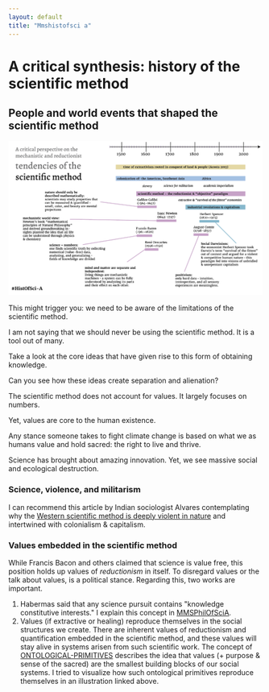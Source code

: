 ```yaml
---
layout: default
title: "Mmshistofsci a"
---
```


# A critical synthesis: history of the scientific method
## People and world events that shaped the scientific method

![](media/cleanshot_2024-07-12-at-12-13-08@2x.png)



This might trigger you: we need to be aware of the limitations of the scientific method. 

I am not saying that we should never be using the scientific method. It is a tool out of many.

Take a look at the core ideas that have given rise to this form of obtaining knowledge. 

Can you see how these ideas create separation and alienation?

The scientific method does not account for values. It largely focuses on numbers.

Yet, values are core to the human existence. 

Any stance someone takes to fight climate change is based on what we as humans value and hold sacred: the right to live and thrive. 

Science has brought about amazing innovation. Yet, we see massive social and ecological destruction. 

### Science, violence, and militarism 
I can recommend this article by Indian sociologist Alvares contemplating why the  [Western scientific method is deeply violent in nature](https://archive.unu.edu/unupress/unupbooks/uu05se/uu05se07.htm) and intertwined with colonialism & capitalism.

### Values embedded in the scientific method
While Francis Bacon and others claimed that science is value free, this position holds up values of *reductionism* in itself. To disregard values or the talk about values, is a political stance. Regarding this, two works are important.

1. Habermas said that any science pursuit contains "knowledge constitutive interests." I explain this concept in [MMSPhilOfSciA](MMSPhilOfSciA.md).
2. Values (if extractive or healing) reproduce themselves in the social structures we create. There are inherent values of reductionism and quantification embedded in the scientific method, and these values will stay alive in systems arisen from such scientific work. The concept of [ONTOLOGICAL-PRIMITIVES](ONTOLOGICAL-PRIMITIVES.md) describes the idea that values (+ purpose & sense of the sacred) are the smallest building blocks of our social systems. I tried to visualize how such ontological primitives reproduce themselves in an illustration linked above. 